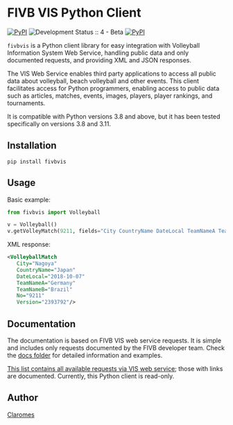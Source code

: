# FIVB VIS Python Client

[![PyPI](https://img.shields.io/pypi/v/fivbvis)](https://pypi.org/project/fivbvis/) ![Development Status :: 4 - Beta](https://img.shields.io/badge/Development_Status-4_--_Beta-yellow) [![PyPI](https://img.shields.io/pypi/dm/fivbvis.svg)](https://pypistats.org/packages/fivbvis)

`fivbvis` is a Python client library for easy integration with Volleyball Information System Web Service, handling public data and only documented requests, and providing XML and JSON responses.

The VIS Web Service enables third party applications to access all public data about volleyball, beach volleyball and other events. This client facilitates access for Python programmers, enabling access to public data such as articles, matches, events, images, players, player rankings, and tournaments.

It is compatible with Python versions 3.8 and above, but it has been tested specifically on versions 3.8 and 3.11.

## Installation

```shell
pip install fivbvis
```

## Usage
Basic example:

```python
from fivbvis import Volleyball

v = Volleyball()
v.getVolleyMatch(9211, fields="City CountryName DateLocal TeamNameA TeamNameB")
```
XML response:

```xml
<VolleyballMatch
   City="Nagoya"
   CountryName="Japan"
   DateLocal="2018-10-07"
   TeamNameA="Germany"
   TeamNameB="Brazil"
   No="9211"
   Version="2393792"/>
```

## Documentation

The documentation is based on FIVB VIS web service requests. It is simple and includes only requests documented by the FIVB developer team. Check the [docs folder](https://github.com/claromes/fivbvis/blob/main/docs/documentation.md) for detailed information and examples.

[This list contains all available requests via VIS web service](https://www.fivb.org/VisSDK/VisWebService/#RequestList.html); those with links are documented. Currently, this Python client is read-only.


## Author

[Claromes](https://claromes.com)